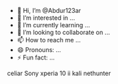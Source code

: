 - 👋 Hi, I’m @Abdur123ar
- 👀 I’m interested in ...
- 🌱 I’m currently learning ...
- 💞️ I’m looking to collaborate on ...
- 📫 How to reach me ...
- 😄 Pronouns: ...
- ⚡ Fun fact: ...

<!---
Abdur123ar/Abdur123ar is a ✨ special ✨ repository because its `README.md` (this file) appears on your GitHub profile.
You can click the Preview link to take a look at your changes.
--->
celiar
Sony xperia 10 ii kali nethunter 

